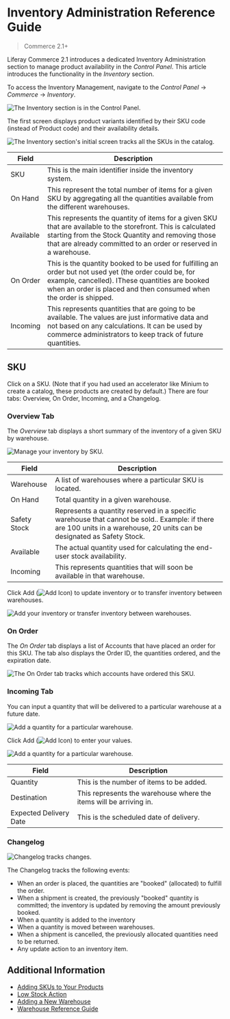 # Inventory Administration Reference Guide

> Commerce 2.1+

Liferay Commerce 2.1 introduces a dedicated Inventory Administration section to manage product availability in the _Control Panel_. This article introduces the functionality in the _Inventory_ section.

To access the Inventory Management, navigate to the _Control Panel_ &rarr; _Commerce_ &rarr; _Inventory_.

![The Inventory section is in the Control Panel.](./inventory-administration-reference-guide/images/01.png)

The first screen displays product variants identified by their SKU code (instead of Product code) and their availability details.

![The Inventory section's initial screen tracks all the SKUs in the catalog.](./inventory-administration-reference-guide/images/02.png)

| Field | Description |
| --- | --- |
| SKU | This is the main identifier inside the inventory system. |
| On Hand | This represent the total number of items for a given SKU by aggregating all the quantities available from the different warehouses. |
| Available | This represents the quantity of items for a given SKU that are available to the storefront. This is calculated starting from the Stock Quantity and removing those that are already committed to an order or reserved in a warehouse. |
| On Order | This is the quantity booked to be used for fulfilling an order but not used yet (the order could be, for example, cancelled). IThese quantities are booked when an order is placed and then consumed when the order is shipped. |
| Incoming | This represents quantities that are going to be available. The values are just informative data and not based on any calculations. It can be used by commerce administrators to keep track of future quantities. |

## SKU

Click on a SKU. (Note that if you had used an accelerator like Minium to create a catalog, these products are created by default.) There are four tabs: Overview, On Order, Incoming, and a Changelog.

### Overview Tab

The _Overview_ tab displays a short summary of the inventory of a given SKU by warehouse.

![Manage your inventory by SKU.](./inventory-administration-reference-guide/images/03.png)

| Field | Description |
| --- | --- |
| Warehouse | A list of warehouses where a particular SKU is located. |
| On Hand | Total quantity in a given warehouse. |
| Safety Stock | Represents a quantity reserved in a specific warehouse that cannot be sold.. Example: if there are 100 units in a warehouse, 20 units can be designated as Safety Stock. |
| Available | The actual quantity used for calculating the end-user stock availability. |
| Incoming | This represents quantities that will soon be available in that warehouse. |

Click Add (![Add Icon](../../images/icon-add.png)) to update inventory or to transfer inventory between warehouses.

![Add your inventory or transfer inventory between warehouses.](./inventory-administration-reference-guide/images/04.png)

### On Order

The _On Order_ tab displays a list of Accounts that have placed an order for this SKU. The tab also displays the Order ID, the quantities ordered, and the expiration date.

![The On Order tab tracks which accounts have ordered this SKU.](./inventory-administration-reference-guide/images/08.png)

### Incoming Tab

You can input a quantity that will be delivered to a particular warehouse at a future date.

![Add a quantity for a particular warehouse.](./inventory-administration-reference-guide/images/06.png)

Click Add (![Add Icon](../../images/icon-add.png)) to enter your values.

![Add a quantity for a particular warehouse.](./inventory-administration-reference-guide/images/05.png)

|Field | Description |
| --- | --- |
| Quantity | This is the number of items to be added. |
| Destination | This represents the warehouse where the items will be arriving in. |
| Expected Delivery Date | This is the scheduled date of delivery. |

### Changelog

![Changelog tracks changes.](./inventory-administration-reference-guide/images/07.png)

The Changelog tracks the following events:

* When an order is placed, the quantities are "booked" (allocated) to fulfill the order.
* When a shipment is created, the previously "booked" quantity is committed; the inventory is updated by removing the amount previously booked.
* When a quantity is added to the inventory
* When a quantity is moved between warehouses.
* When a shipment is cancelled, the previously allocated quantities need to be returned.
* Any update action to an inventory item.

## Additional Information

* [Adding SKUs to Your Products](../creating-and-managing-products/products/adding-skus-to-your-products.md)
* [Low Stock Action](./low-stock-action.md)
* [Adding a New Warehouse](./adding-a-new-warehouse.md)
* [Warehouse Reference Guide](./warehouse-reference-guide.md)
